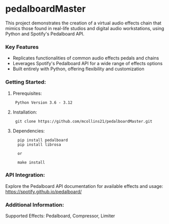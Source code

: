 # pedalboardMaster

This project demonstrates the creation of a virtual audio effects chain that 
mimics those found in real-life studios and digital audio workstations, using 
Python and Spotify's Pedalboard API.

### Key Features

- Replicates functionalities of common audio effects pedals and chains
- Leverages Spotify's Pedalboard API for a wide range of effects options
- Built entirely with Python, offering flexibility and customization

### Getting Started:

1. Prerequisites:

        Python Version 3.6 - 3.12

2. Installation:

        git clone https://github.com/mcollins21/pedalboardMaster.git

3. Dependencies:

         pip install pedalboard
         pip install librosa

         or

         make install

### API Integration:

Explore the Pedalboard API documentation for available effects and usage: https://spotify.github.io/pedalboard/

### Additional Information:

Supported Effects: Pedalboard, Compressor, Limiter